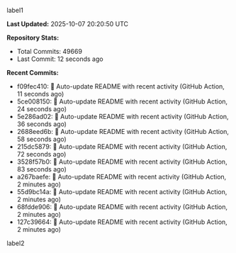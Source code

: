 
label1 
<!-- ACTIVITY_START -->
**Last Updated:** 2025-10-07 20:20:50 UTC

**Repository Stats:**
- Total Commits: 49669
- Last Commit: 12 seconds ago

**Recent Commits:**
- f09fec410: 🤖 Auto-update README with recent activity (GitHub Action, 11 seconds ago)
- 5ce008150: 🤖 Auto-update README with recent activity (GitHub Action, 24 seconds ago)
- 5e286ad02: 🤖 Auto-update README with recent activity (GitHub Action, 36 seconds ago)
- 2688eed6b: 🤖 Auto-update README with recent activity (GitHub Action, 58 seconds ago)
- 215dc5879: 🤖 Auto-update README with recent activity (GitHub Action, 72 seconds ago)
- 3528f57b0: 🤖 Auto-update README with recent activity (GitHub Action, 83 seconds ago)
- a267baefe: 🤖 Auto-update README with recent activity (GitHub Action, 2 minutes ago)
- 55d9bc14a: 🤖 Auto-update README with recent activity (GitHub Action, 2 minutes ago)
- 68fdde906: 🤖 Auto-update README with recent activity (GitHub Action, 2 minutes ago)
- 127c39664: 🤖 Auto-update README with recent activity (GitHub Action, 2 minutes ago)
<!-- ACTIVITY_END -->

label2
